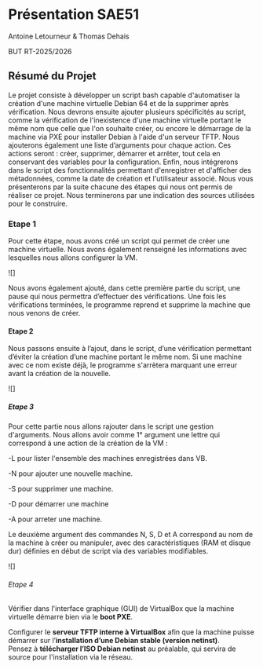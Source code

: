 # Présentation SAE51

Antoine Letourneur & Thomas Dehais

BUT RT-2025/2026

## Résumé du Projet

Le projet consiste à développer un script bash capable d'automatiser la création d'une machine virtuelle Debian 64 et de la supprimer après vérification.
Nous devrons ensuite ajouter plusieurs spécificités au script, comme la vérification de l'inexistence d'une machine virtuelle portant le même nom que celle que l'on souhaite créer, ou encore le démarrage de la machine via PXE pour installer Debian à l'aide d'un serveur TFTP.
Nous ajouterons également une liste d’arguments pour chaque action. Ces actions seront : créer, supprimer, démarrer et arrêter, tout cela en conservant des variables pour la configuration.
Enfin, nous intégrerons dans le script des fonctionnalités permettant d'enregistrer et d'afficher des métadonnées, comme la date de création et l'utilisateur associé.
Nous vous présenterons par la suite chacune des étapes qui nous ont permis de réaliser ce projet.
Nous terminerons par une indication des sources utilisées pour le construire.

### Etape 1

Pour cette étape, nous avons créé un script qui permet de créer une machine virtuelle.
Nous avons également renseigné les informations avec lesquelles nous allons configurer la VM.

![]

Nous avons également ajouté, dans cette première partie du script, une pause qui nous permettra d’effectuer des vérifications.
Une fois les vérifications terminées, le programme reprend et supprime la machine que nous venons de créer.

#### Etape 2 

Nous passons ensuite à l’ajout, dans le script, d’une vérification permettant d’éviter la création d’une machine portant le même nom.
Si une machine avec ce nom existe déjà, le programme s'arrètera marquant une erreur avant la création de la nouvelle.

![]

##### Etape 3

Pour cette partie nous allons rajouter dans le script une gestion d'arguments.
Nous allons avoir comme  1° argument une lettre qui correspond à une action de la création de la VM :

-L pour lister l'ensemble des machines enregistrées dans VB.

-N pour ajouter une nouvelle machine.

-S pour supprimer une machine.

-D pour démarrer une machine 

-A pour arreter une machine.


Le deuxième argument des commandes N, S, D et A correspond au nom de la machine à créer ou manipuler, avec des caractéristiques (RAM et disque dur) définies en début de script via des variables modifiables.

![]

###### Etape 4

Vérifier dans l'interface graphique (GUI) de VirtualBox que la machine virtuelle démarre bien via le **boot PXE**.

Configurer le **serveur TFTP interne à VirtualBox** afin que la machine puisse démarrer sur l’**installation d’une Debian stable (version netinst)**.  
Pensez à **télécharger l’ISO Debian netinst** au préalable, qui servira de source pour l'installation via le réseau.

